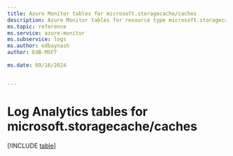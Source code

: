 ```yaml
---
title: Azure Monitor tables for microsoft.storagecache/caches
description: Azure Monitor tables for resource type microsoft.storagecache/caches
ms.topic: reference
ms.service: azure-monitor
ms.subservice: logs
ms.author: edbaynash
author: EdB-MSFT
   
ms.date: 09/16/2024


---
```


# Log Analytics tables for microsoft.storagecache/caches  

[!INCLUDE [table](~/reusable-content/ce-skilling/azure/includes/azure-monitor/reference/tables/microsoft-storagecache_caches-include.md)]

